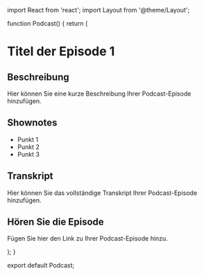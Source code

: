 import React from 'react';
import Layout from '@theme/Layout';

function Podcast() {
  return (
    <Layout title="Titel der Episode 1">
      <div>
        <h1>Titel der Episode 1</h1>
        <h2>Beschreibung</h2>
        <p>Hier können Sie eine kurze Beschreibung Ihrer Podcast-Episode hinzufügen.</p>
        <h2>Shownotes</h2>
        <ul>
          <li>Punkt 1</li>
          <li>Punkt 2</li>
          <li>Punkt 3</li>
        </ul>
        <h2>Transkript</h2>
        <p>Hier können Sie das vollständige Transkript Ihrer Podcast-Episode hinzufügen.</p>
        <h2>Hören Sie die Episode</h2>
        <p>Fügen Sie hier den Link zu Ihrer Podcast-Episode hinzu.</p>
      </div>
    </Layout>
  );
}

export default Podcast;
